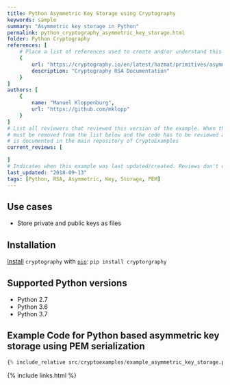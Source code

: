 ```yaml
---
title: Python Asymmetric Key Storage using Cryptography
keywords: sample
summary: "Asymmetric key storage in Python"
permalink: python_cryptography_asymmetric_key_storage.html
folder: Python Cryptography
references: [
    # Place a list of references used to create and/or understand this example.
    {
        url: "https://cryptography.io/en/latest/hazmat/primitives/asymmetric/rsa/",
        description: "Cryptography RSA Documentation"
    }
]
authors: [
    {
        name: "Manuel Kloppenburg",
        url: "https://github.com/mklopp"
    }
]
# List all reviewers that reviewed this version of the example. When the example is updated all old reviews
# must be removed from the list below and the code has to be reviewed again. The complete review process
# is documented in the main repository of CryptoExamples
current_reviews: [

]
# Indicates when this example was last updated/created. Reviews don't change this.
last_updated: "2018-09-13"
tags: [Python, RSA, Asymmetric, Key, Storage, PEM]
---
```


## Use cases

- Store private and public keys as files

## Installation

[Install](https://cryptography.io/en/latest/installation/) `cryptography` with [`pip`](https://packaging.python.org/tutorials/installing-packages/): `pip install cryptorgraphy`

## Supported Python versions

- Python 2.7
- Python 3.6
- Python 3.7

## Example Code for Python based asymmetric key storage using PEM serialization

```python
{% include_relative src/cryptoexamples/example_asymmetric_key_storage.py %}
```

{% include links.html %}
